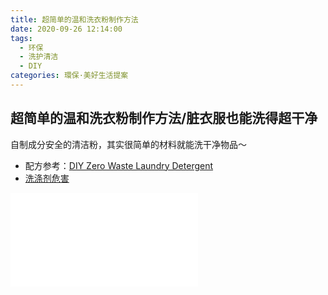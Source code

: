 ```yaml
---
title: 超简单的温和洗衣粉制作方法
date: 2020-09-26 12:14:00
tags:
  - 环保
  - 洗护清洁
  - DIY
categories: 環保·美好生活提案
---
```


## 超简单的温和洗衣粉制作方法/脏衣服也能洗得超干净

自制成分安全的清洁粉，其实很简单的材料就能洗干净物品～

- 配方参考：[DIY Zero Waste Laundry Detergent](https://www.greenify-me.com/2018/01/diy-zero-waste-laundry-detergent.html)
- [洗涤剂危害](https://xueshu.baidu.com/usercenter/paper/show?paperid=b28d315a4802d9fa8a4bf916340f)

<iframe src="//player.bilibili.com/player.html?aid=329649610&bvid=BV1gA411J7o3&cid=239110465&page=1" scrolling="no" border="0" frameborder="no" framespacing="0" allowfullscreen="true"> </iframe>
